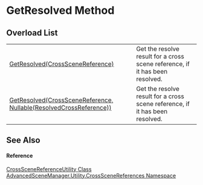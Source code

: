 # GetResolved Method


## Overload List
<table>
<tr>
<td><a href="M_AdvancedSceneManager_Utility_CrossSceneReferences_CrossSceneReferenceUtility_GetResolved.md">GetResolved(CrossSceneReference)</a></td>
<td>Get the resolve result for a cross scene reference, if it has been resolved.</td></tr>
<tr>
<td><a href="M_AdvancedSceneManager_Utility_CrossSceneReferences_CrossSceneReferenceUtility_GetResolved_1.md">GetResolved(CrossSceneReference, Nullable(ResolvedCrossReference))</a></td>
<td>Get the resolve result for a cross scene reference, if it has been resolved.</td></tr>
</table>

## See Also


#### Reference
<a href="T_AdvancedSceneManager_Utility_CrossSceneReferences_CrossSceneReferenceUtility.md">CrossSceneReferenceUtility Class</a>  
<a href="N_AdvancedSceneManager_Utility_CrossSceneReferences.md">AdvancedSceneManager.Utility.CrossSceneReferences Namespace</a>  
